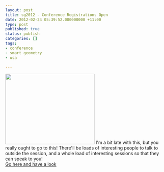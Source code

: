 ```yaml
---
layout: post
title: sg2012 - Conference Registrations Open
date: 2012-02-24 05:39:52.000000000 +11:00
type: post
published: true
status: publish
categories: []
tags:
- conference
- smart geometry
- usa

---
```

<p><a href="http://smartgeometry.org/index.php?option=com_content&amp;view=article&amp;id=108&amp;Itemid=137"><img class="alignleft" title="RPI" src="{{ site.baseurl }}/assets/EMPAC-Rensselaer-Polytechnic-Institute-by-Grimshaw-in-USA.jpg" alt="" width="280" height="220" /></a> I'm a bit late with this, but you really ought to go to this! There'll be loads of interesting people to talk to outside the session, and a whole load of interesting sessions so that they can speak to you!<br />
<a href="http://goo.gl/wE6KJ">Go here and have a look</a></p>
